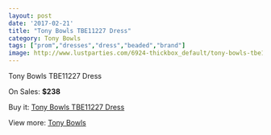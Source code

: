 ```yaml
---
layout: post
date: '2017-02-21'
title: "Tony Bowls TBE11227 Dress"
category: Tony Bowls
tags: ["prom","dresses","dress","beaded","brand"]
image: http://www.lustparties.com/6924-thickbox_default/tony-bowls-tbe11227-dress.jpg
---
```

Tony Bowls TBE11227 Dress

On Sales: **$238**
<a href="https://www.lustparties.com/en/tony-bowls/2377-tony-bowls-tbe11227-dress.html"><amp-img layout="responsive" width="600" height="600" src="//www.lustparties.com/6924-thickbox_default/tony-bowls-tbe11227-dress.jpg" alt="Tony Bowls TBE11227 Dress 0" /></a>
<a href="https://www.lustparties.com/en/tony-bowls/2377-tony-bowls-tbe11227-dress.html"><amp-img layout="responsive" width="600" height="600" src="//www.lustparties.com/6925-thickbox_default/tony-bowls-tbe11227-dress.jpg" alt="Tony Bowls TBE11227 Dress 1" /></a>
<a href="https://www.lustparties.com/en/tony-bowls/2377-tony-bowls-tbe11227-dress.html"><amp-img layout="responsive" width="600" height="600" src="//www.lustparties.com/6926-thickbox_default/tony-bowls-tbe11227-dress.jpg" alt="Tony Bowls TBE11227 Dress 2" /></a>

Buy it: [Tony Bowls TBE11227 Dress](https://www.lustparties.com/en/tony-bowls/2377-tony-bowls-tbe11227-dress.html "Tony Bowls TBE11227 Dress")

View more: [Tony Bowls](https://www.lustparties.com/en/5-tony-bowls "Tony Bowls")